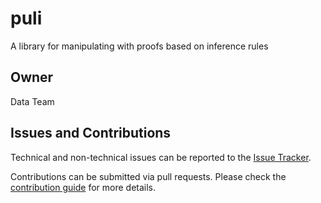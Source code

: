# puli

A library for manipulating with proofs based on inference rules

## Owner

Data Team

## Issues and Contributions
Technical and non-technical issues can be reported to the [Issue Tracker](https://github.com/ikmdev/puli/issues).

Contributions can be submitted via pull requests. Please check the [contribution guide](doc/how-to-contribute.md) for more details.

